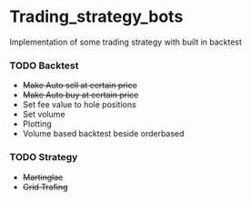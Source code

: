 # Trading_strategy_bots
Implementation of some trading strategy with built in backtest

### TODO Backtest
- <del>Make Auto sell at certain price</del>
- <del>Make Auto buy at certain price</del>
- Set fee value to hole positions
- Set volume 
- Plotting
- Volume based backtest beside orderbased

### TODO Strategy
- <del>Martinglae</del>
- <del>Grid Trafing</del>